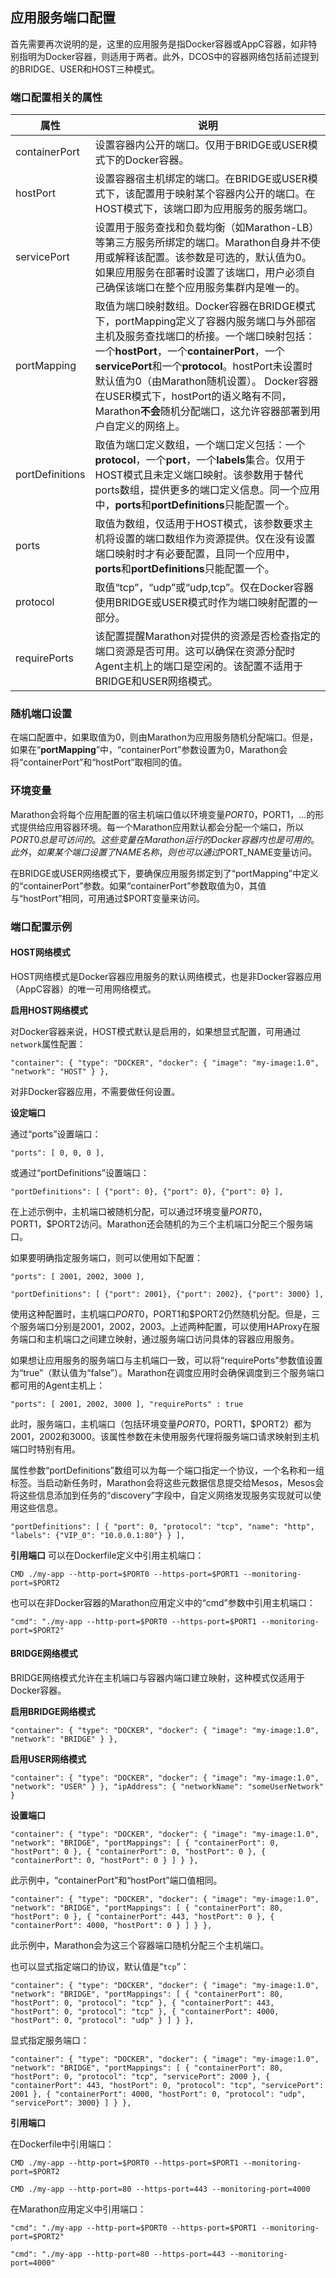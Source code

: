 ## 应用服务端口配置

首先需要再次说明的是，这里的应用服务是指Docker容器或AppC容器，如非特别指明为Docker容器，则适用于两者。此外，DCOS中的容器网络包括前述提到的BRIDGE、USER和HOST三种模式。

### 端口配置相关的属性

| 属性 | 说明 |
| --- | --- |
| containerPort | 设置容器内公开的端口。仅用于BRIDGE或USER模式下的Docker容器。 |
| hostPort | 设置容器宿主机绑定的端口。在BRIDGE或USER模式下，该配置用于映射某个容器内公开的端口。在HOST模式下，该端口即为应用服务的服务端口。 |
| servicePort | 设置用于服务查找和负载均衡（如Marathon-LB）等第三方服务所绑定的端口。Marathon自身并不使用或解释该配置。该参数是可选的，默认值为0。如果应用服务在部署时设置了该端口，用户必须自己确保该端口在整个应用服务集群内是唯一的。 |
| portMapping | 取值为端口映射数组。Docker容器在BRIDGE模式下，portMapping定义了容器内服务端口与外部宿主机及服务查找端口的桥接。一个端口映射包括：一个**hostPort**，一个**containerPort**，一个**servicePort**和一个**protocol**。hostPort未设置时默认值为0（由Marathon随机设置）。 Docker容器在USER模式下，hostPort的语义略有不同，Marathon**不会**随机分配端口，这允许容器部署到用户自定义的网络上。 |
| portDefinitions | 取值为端口定义数组，一个端口定义包括：一个**protocol**，一个**port**，一个**labels**集合。仅用于HOST模式且未定义端口映射。该参数用于替代ports数组，提供更多的端口定义信息。同一个应用中，**ports**和**portDefinitions**只能配置一个。 |
| ports | 取值为数组，仅适用于HOST模式，该参数要求主机将设置的端口数组作为资源提供。仅在没有设置端口映射时才有必要配置，且同一个应用中，**ports**和**portDefinitions**只能配置一个。 |
| protocol | 取值“tcp”，“udp”或“udp,tcp”。仅在Docker容器使用BRIDGE或USER模式时作为端口映射配置的一部分。 |
| requirePorts | 该配置提醒Marathon对提供的资源是否检查指定的端口资源是否可用。这可以确保在资源分配时Agent主机上的端口是空闲的。该配置不适用于BRIDGE和USER网络模式。 |

### 随机端口设置

在端口配置中，如果取值为0，则由Marathon为应用服务随机分配端口。但是，如果在“**portMapping**”中，“containerPort”参数设置为0，Marathon会将“containerPort”和“hostPort”取相同的值。

### 环境变量

Marathon会将每个应用配置的宿主机端口值以环境变量$PORT0，$PORT1，...的形式提供给应用容器环境。每一个Marathon应用默认都会分配一个端口，所以$PORT0总是可访问的。这些变量在Marathon运行的Docker容器内也是可用的。此外，如果某个端口设置了NAME名称，则也可以通过$PORT\_NAME变量访问。

在BRIDGE或USER网络模式下，要确保应用服务绑定到了“portMapping”中定义的“containerPort”参数。如果“containerPort”参数取值为0，其值与“hostPort”相同，可用通过$PORT变量来访问。

### 端口配置示例

#### HOST网络模式

HOST网络模式是Docker容器应用服务的默认网络模式，也是非Docker容器应用（AppC容器）的唯一可用网络模式。

**启用HOST网络模式**

对Docker容器来说，HOST模式默认是启用的，如果想显式配置，可用通过`network`属性配置：

```
"container": { "type": "DOCKER", "docker": { "image": "my-image:1.0", "network": "HOST" } },
```

对非Docker容器应用，不需要做任何设置。

**设定端口**

通过“ports”设置端口：

```
"ports": [ 0, 0, 0 ],
```

或通过“portDefinitions”设置端口：

```
"portDefinitions": [ {"port": 0}, {"port": 0}, {"port": 0} ],
```

在上述示例中，主机端口被随机分配，可以通过环境变量$PORT0，$PORT1，$PORT2访问。Marathon还会随机的为三个主机端口分配三个服务端口。

如果要明确指定服务端口，则可以使用如下配置：

```
"ports": [ 2001, 2002, 3000 ],
```

```
"portDefinitions": [ {"port": 2001}, {"port": 2002}, {"port": 3000} ],
```

使用这种配置时，主机端口$PORT0，$PORT1和$PORT2仍然随机分配。但是，三个服务端口分别是2001，2002，2003。上述两种配置，可以使用HAProxy在服务端口和主机端口之间建立映射，通过服务端口访问具体的容器应用服务。

如果想让应用服务的服务端口与主机端口一致，可以将“requirePorts”参数值设置为“true”（默认值为“false”）。Marathon在调度应用时会确保调度到三个服务端口都可用的Agent主机上：

```
"ports": [ 2001, 2002, 3000 ], "requirePorts" : true
```

此时，服务端口，主机端口（包括环境变量$PORT0，$PORT1，$PORT2）都为2001，2002和3000。该属性参数在未使用服务代理将服务端口请求映射到主机端口时特别有用。

属性参数“portDefinitions”数组可以为每一个端口指定一个协议，一个名称和一组标签。当启动新任务时，Marathon会将这些元数据信息提交给Mesos，Mesos会将这些信息添加到任务的“discovery”字段中，自定义网络发现服务实现就可以使用这些信息。

```
"portDefinitions": [ { "port": 0, "protocol": "tcp", "name": "http", "labels": {"VIP_0": "10.0.0.1:80"} } ],
```

**引用端口**
可以在Dockerfile定义中引用主机端口：

```
CMD ./my-app --http-port=$PORT0 --https-port=$PORT1 --monitoring-port=$PORT2
```

也可以在非Docker容器的Marathon应用定义中的“cmd”参数中引用主机端口：

```
"cmd": "./my-app --http-port=$PORT0 --https-port=$PORT1 --monitoring-port=$PORT2"
```

#### BRIDGE网络模式

BRIDGE网络模式允许在主机端口与容器内端口建立映射，这种模式仅适用于Docker容器。

**启用BRIDGE网络模式**

```
"container": { "type": "DOCKER", "docker": { "image": "my-image:1.0", "network": "BRIDGE" } },
```

**启用USER网络模式**

```
"container": { "type": "DOCKER", "docker": { "image": "my-image:1.0", "network": "USER" } }, "ipAddress": { "networkName": "someUserNetwork" }
```

**设置端口**

```
"container": { "type": "DOCKER", "docker": { "image": "my-image:1.0", "network": "BRIDGE", "portMappings": [ { "containerPort": 0, "hostPort": 0 }, { "containerPort": 0, "hostPort": 0 }, { "containerPort": 0, "hostPort": 0 } ] } },
```

此示例中，“containerPort”和“hostPort”端口值相同。

```
"container": { "type": "DOCKER", "docker": { "image": "my-image:1.0", "network": "BRIDGE", "portMappings": [ { "containerPort": 80, "hostPort": 0 }, { "containerPort": 443, "hostPort": 0 }, { "containerPort": 4000, "hostPort": 0 } ] } },
```

此示例中，Marathon会为这三个容器端口随机分配三个主机端口。

也可以显式指定端口的协议，默认值是“`tcp`”：

```
"container": { "type": "DOCKER", "docker": { "image": "my-image:1.0", "network": "BRIDGE", "portMappings": [ { "containerPort": 80, "hostPort": 0, "protocol": "tcp" }, { "containerPort": 443, "hostPort": 0, "protocol": "tcp" }, { "containerPort": 4000, "hostPort": 0, "protocol": "udp" } ] } },
```

显式指定服务端口：

```
"container": { "type": "DOCKER", "docker": { "image": "my-image:1.0", "network": "BRIDGE", "portMappings": [ { "containerPort": 80, "hostPort": 0, "protocol": "tcp", "servicePort": 2000 }, { "containerPort": 443, "hostPort": 0, "protocol": "tcp", "servicePort": 2001 }, { "containerPort": 4000, "hostPort": 0, "protocol": "udp", "servicePort": 3000} ] } },
```

**引用端口**

在Dockerfile中引用端口：

```
CMD ./my-app --http-port=$PORT0 --https-port=$PORT1 --monitoring-port=$PORT2

CMD ./my-app --http-port=80 --https-port=443 --monitoring-port=4000
```

在Marathon应用定义中引用端口：

```
"cmd": "./my-app --http-port=$PORT0 --https-port=$PORT1 --monitoring-port=$PORT2"

"cmd": "./my-app --http-port=80 --https-port=443 --monitoring-port=4000"
```

